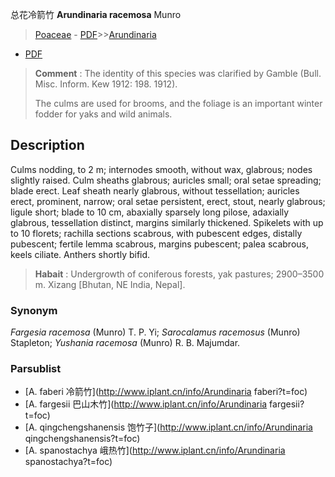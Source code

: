 总花冷箭竹 **Arundinaria racemosa** Munro

> [Poaceae](http://www.iplant.cn/info/Poaceae?t=foc) - [PDF](http://www.iplant.cn/foc/pdf/Poaceae.pdf)>>[Arundinaria](http://www.iplant.cn/info/Arundinaria?t=foc)
 - [PDF](http://www.iplant.cn/foc/pdf/Arundinaria.pdf)


> **Comment** : 
> The identity of this species was clarified by Gamble (Bull. Misc. Inform. Kew 1912: 198. 1912).
>
> The culms are used for brooms, and the foliage is an important winter fodder for yaks and wild animals.

## Description

Culms nodding, to 2 m; internodes smooth, without wax, glabrous; nodes slightly raised. Culm sheaths glabrous; auricles small; oral setae spreading; blade erect. Leaf sheath nearly glabrous, without tessellation; auricles erect, prominent, narrow; oral setae persistent, erect, stout, nearly glabrous; ligule short; blade to 10 cm, abaxially sparsely long pilose, adaxially glabrous, tessellation distinct, margins similarly thickened. Spikelets with up to 10 florets; rachilla sections scabrous, with pubescent edges, distally pubescent; fertile lemma scabrous, margins pubescent; palea scabrous, keels ciliate. Anthers shortly bifid.


> **Habait** : 
> Undergrowth of coniferous forests, yak pastures; 2900–3500 m. Xizang [Bhutan, NE India, Nepal].

### Synonym
*Fargesia racemosa* (Munro) T. P. Yi; *Sarocalamus racemosus* (Munro) Stapleton; *Yushania racemosa* (Munro) R. B. Majumdar.

### Parsublist

* [A.  faberi  冷箭竹](http://www.iplant.cn/info/Arundinaria faberi?t=foc)
* [A.  fargesii  巴山木竹](http://www.iplant.cn/info/Arundinaria fargesii?t=foc)
* [A.  qingchengshanensis  饱竹子](http://www.iplant.cn/info/Arundinaria qingchengshanensis?t=foc)
* [A.  spanostachya  峨热竹](http://www.iplant.cn/info/Arundinaria spanostachya?t=foc)
